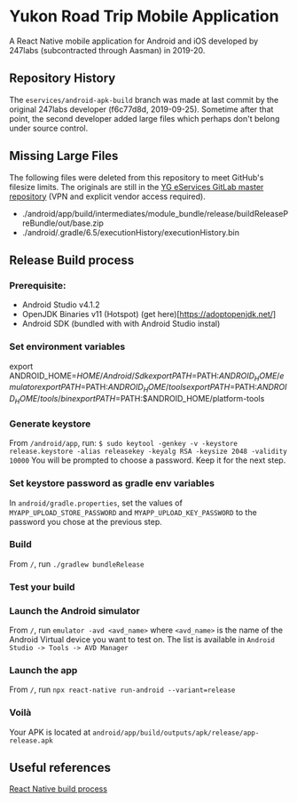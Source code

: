 # Yukon Road Trip Mobile Application

A React Native mobile application for Android and iOS developed by 247labs (subcontracted through Aasman) in 2019-20.


## Repository History

The `eservices/android-apk-build` branch was made at last commit by the original 247labs developer (f6c77d8d, 2019-09-25).
Sometime after that point, the second developer added large files which perhaps don't belong under source control.


## Missing Large Files

The following files were deleted from this repository to meet GitHub's filesize limits.
The originals are still in the
[YG eServices GitLab master repository](http://eserv-prd-scm01.ynet.gov.yk.ca/mobile/driving-app/yukon-react-native-mobile-app)
(VPN and explicit vendor access required).

- ./android/app/build/intermediates/module_bundle/release/buildReleasePreBundle/out/base.zip
- ./android/.gradle/6.5/executionHistory/executionHistory.bin


## Release Build process
### Prerequisite:
- Android Studio v4.1.2
- OpenJDK Binaries v11 (Hotspot) (get here)[https://adoptopenjdk.net/]
- Android SDK (bundled with with Android Studio instal)

### Set environment variables
export ANDROID_HOME=$HOME/Android/Sdk
export PATH=$PATH:$ANDROID_HOME/emulator
export PATH=$PATH:$ANDROID_HOME/tools
export PATH=$PATH:$ANDROID_HOME/tools/bin
export PATH=$PATH:$ANDROID_HOME/platform-tools

### Generate keystore
From `/android/app`, run: `$ sudo keytool -genkey -v -keystore release.keystore -alias releasekey -keyalg RSA -keysize 2048 -validity 10000`
You will be prompted to choose a password. Keep it for the next step. 

### Set keystore password as gradle env variables
In `android/gradle.properties`, set the values of `MYAPP_UPLOAD_STORE_PASSWORD` and `MYAPP_UPLOAD_KEY_PASSWORD` to the password you chose at the previous step.

### Build
From `/`, run `./gradlew bundleRelease`

### Test your build
### Launch the Android simulator
From `/`, run `emulator -avd <avd_name>` where `<avd_name>` is the name of the Android Virtual device you want to test on. The list is available in `Android Studio -> Tools -> AVD Manager`

### Launch the app
From `/`, run `npx react-native run-android --variant=release`

### Voilà
Your APK is located at `android/app/build/outputs/apk/release/app-release.apk`

## Useful references
[React Native build process](https://reactnative.dev/docs/signed-apk-android)
